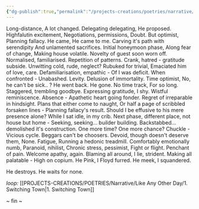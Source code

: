 ```yaml
---
{"dg-publish":true,"permalink":"/projects-creations/poetries/narrative/like-any-other-day/4-for-granted/","created":"2025-03-04T21:12:28.111+05:30","updated":"2025-03-25T22:43:39.896+05:30"}
---
```


Long-distance,
A lot changed.
Delegating delegating,
He proposed.
Highfalutin excitement,
Negotiations, permissions,
Doubt.
But optimist,
Planning fallacy.
He came,
He came to me.
Carving it's path with serendipity 
And unlamented sacrifices. 
Initial honeymoon phase,
Along fear of change,
Making house volatile.
Novelty of guest soon worn off.
Normalised, familiarised.
Repetition of patterns.
Crank, hatred - gratitude subside. 
Unwitting cold, rude, neglect?
Rubuked for trivial,
Emaciated him of love, care.
Defamiliarisation, empathic -
Of I was deficit.
When confronted -
Unabashed.
Levity.
Delusion of immortality.
Time optimist,
No, he can't be sick.. ?
He went back.
He gone.
No time track,
For so long.
Staggered, trembling goodbye.
Expressing gratitude, I shy.
Wistful reminiscence.
Absence -
Apathetic heart going fonder.
Regret of irreparable in hindsight. 
Plans that either come to naught, 
Or half a page of scribbled forsaken lines -
Planning fallacy's result.
Should I be effusive to his mere presence alone?
While I sat idle, in my crib.
Next phase, different place, not house but home -
Seeking, seeking... builder building.
Backstabbed... demolished it's construction.
One more time?
One more chance?
Chuckle -
Vicious cycle.
Beggars can't be choosers.
Devoid, though doesn't deserve them,
None.
Fatigue, 
Running a hedonic treadmill.
Comfortably emotionally numb, 
Paranoid, nihilist,
Chronic stress, pessimist,
Fight or flight.
Penchant of pain.
Welcome apathy, again.
Blaming all around,
I lie, strident.
Making all palatable -
High on copium.
He Pink,
I Floyd furred.
He meek,
I squandered. 

He destroys.
He waits for none.


*loop:* [[PROJECTS-CREATIONS/POETRIES/Narrative/Like Any Other Day/1. Switching Town\|1. Switching Town]]

~ fin ~